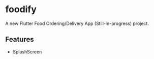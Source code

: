 # foodify

A new Flutter Food Ordering/Delivery App (Still-in-progress) project.

## Features

* SplashScreen

